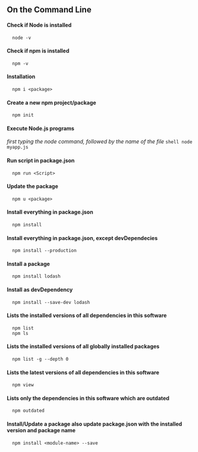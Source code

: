 ## On the Command Line

#### Check if Node is installed
  ```shell
    node -v
  ```
#### Check if npm is installed
  ```shell
    npm -v
  ```
#### Installation
  ```shell
    npm i <package>
  ```
#### Create a new npm project/package
  ```shell
    npm init
  ```
#### Execute Node.js programs
  *first typing the node command, followed by the name of the file*
    ```shell
      node myapp.js
    ```
#### Run script in package.json
  ```shell
    npm run <Script>
  ```
#### Update the package
  ```shell
    npm u <package>
  ```
#### Install everything in package.json
  ```shell
    npm install
  ```
#### Install everything in package.json, except devDependecies
  ```shell
    npm install --production
  ```
#### Install a package
  ```shell
    npm install lodash
  ```
#### Install as devDependency
  ```shell
    npm install --save-dev lodash
  ```
#### Lists the installed versions of all dependencies in this software
  ```shell
    npm list
    npm ls
  ```
#### Lists the installed versions of all globally installed packages
  ```shell
    npm list -g --depth 0
  ```
#### Lists the latest versions of all dependencies in this software
  ```shell
    npm view
  ```
#### Lists only the dependencies in this software which are outdated
  ```shell
    npm outdated
  ```
#### Install/Update a package also update package.json with the installed version and package name
  ```shell
    npm install <module-name> --save
  ```

